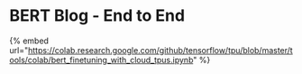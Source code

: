 # BERT Blog - End to End

{% embed url="https://colab.research.google.com/github/tensorflow/tpu/blob/master/tools/colab/bert_finetuning_with_cloud_tpus.ipynb" %}
